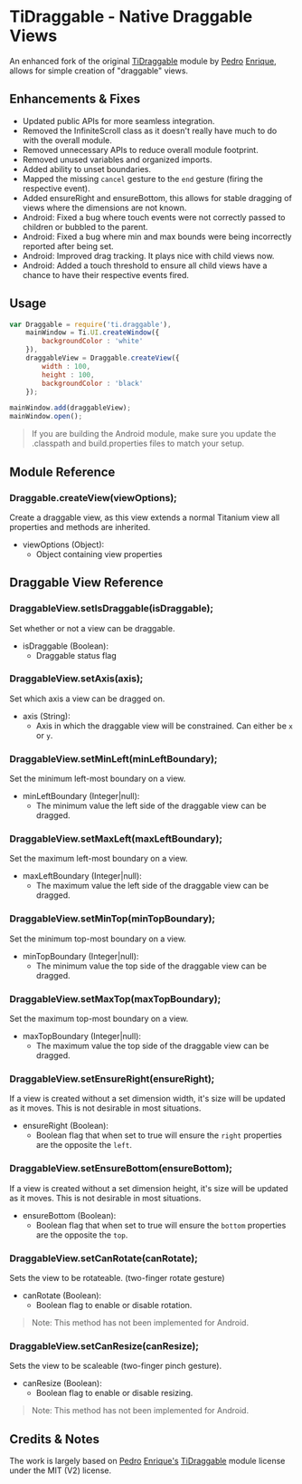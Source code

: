 # TiDraggable - Native Draggable Views

An enhanced fork of the original [TiDraggable](https://github.com/pec1985/TiDraggable) module by [Pedro](http://twitter.com/pecdev) [Enrique](https://github.com/pec1985), allows for simple creation of "draggable" views.

## Enhancements & Fixes

- Updated public APIs for more seamless integration.
- Removed the InfiniteScroll class as it doesn't really have much to do with the overall module.
- Removed unnecessary APIs to reduce overall module footprint.
- Removed unused variables and organized imports.
- Added ability to unset boundaries.
- Mapped the missing `cancel` gesture to the `end` gesture (firing the respective event).
- Added ensureRight and ensureBottom, this allows for stable dragging of views where the dimensions are not known.
- Android: Fixed a bug where touch events were not correctly passed to children or bubbled to the parent.
- Android: Fixed a bug where min and max bounds were being incorrectly reported after being set.
- Android: Improved drag tracking. It plays nice with child views now.
- Android: Added a touch threshold to ensure all child views have a chance to have their respective events fired.

## Usage

```javascript
var Draggable = require('ti.draggable'),
    mainWindow = Ti.UI.createWindow({
        backgroundColor : 'white'
    }),
    draggableView = Draggable.createView({
        width : 100,
        height : 100,
        backgroundColor : 'black'
    });

mainWindow.add(draggableView);
mainWindow.open();
```

> If you are building the Android module, make sure you update the .classpath and build.properties files to match your setup.

## Module Reference

### Draggable.createView(viewOptions);

Create a draggable view, as this view extends a normal Titanium view all properties and methods are inherited.

- viewOptions (Object):
    - Object containing view properties

## Draggable View Reference

### DraggableView.setIsDraggable(isDraggable);

Set whether or not a view can be draggable.

- isDraggable (Boolean):
    - Draggable status flag

### DraggableView.setAxis(axis);

Set which axis a view can be dragged on.

- axis (String):
    - Axis in which the draggable view will be constrained. Can either be `x` or `y`.

### DraggableView.setMinLeft(minLeftBoundary);

Set the minimum left-most boundary on a view.

- minLeftBoundary (Integer|null):
    - The minimum value the left side of the draggable view can be dragged.

### DraggableView.setMaxLeft(maxLeftBoundary);

Set the maximum left-most boundary on a view.

- maxLeftBoundary (Integer|null):
    - The maximum value the left side of the draggable view can be dragged.

### DraggableView.setMinTop(minTopBoundary);

Set the minimum top-most boundary on a view.

- minTopBoundary (Integer|null):
    - The minimum value the top side of the draggable view can be dragged.

### DraggableView.setMaxTop(maxTopBoundary);

Set the maximum top-most boundary on a view.

- maxTopBoundary (Integer|null):
    - The maximum value the top side of the draggable view can be dragged.

### DraggableView.setEnsureRight(ensureRight);

If a view is created without a set dimension width, it's size will be updated as it moves. This is not desirable in most situations.

- ensureRight (Boolean):
    - Boolean flag that when set to true will ensure the `right` properties are the opposite the `left`.

### DraggableView.setEnsureBottom(ensureBottom);

If a view is created without a set dimension height, it's size will be updated as it moves. This is not desirable in most situations.

- ensureBottom (Boolean):
    - Boolean flag that when set to true will ensure the `bottom` properties are the opposite the `top`.

### DraggableView.setCanRotate(canRotate);

Sets the view to be rotateable. (two-finger rotate gesture)

- canRotate (Boolean):
    - Boolean flag to enable or disable rotation.

> Note: This method has not been implemented for Android.

### DraggableView.setCanResize(canResize);

Sets the view to be scaleable (two-finger pinch gesture).

- canResize (Boolean):
    - Boolean flag to enable or disable resizing.

> Note: This method has not been implemented for Android.

## Credits & Notes

The work is largely based on [Pedro](http://twitter.com/pecdev) [Enrique's](https://github.com/pec1985) [TiDraggable](https://github.com/pec1985/TiDraggable) module license under the MIT (V2) license.
